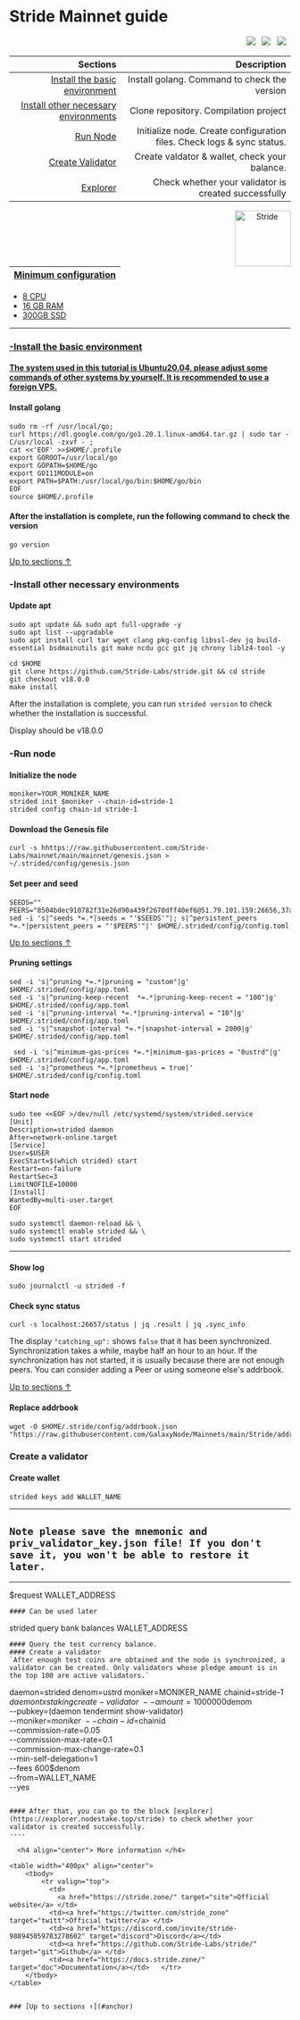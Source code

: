 <a id="anchor"></a>
# Stride Mainnet guide



<p align="right">
  <a href="https://discord.com/invite/stride-988945059783278602"><img src="https://img.shields.io/badge/Discord-7289DA?style=for-the-badge&logo=discord&logoColor=white" /></a> &nbsp;
  <a href="https://twitter.com/stride_zone"><img src="https://img.shields.io/badge/Twitter-1DA1F2?style=for-the-badge&logo=twitter&logoColor=white" /></a> &nbsp;
  <a href="https://stride.zone/blog"><img src="https://img.shields.io/badge/Medium-12100E?style=for-the-badge&logo=medium&logoColor=white" /></a> &nbsp;
</p>

|Sections|Description|
|-----------------------:|------------------------------------------:|
| [Install the basic environment](#go) | Install golang. Command to check the version|
| [Install other necessary environments](#necessary) | Clone repository. Compilation project |
| [Run Node](#run) |  Initialize node. Create configuration files. Check logs & sync status. |
| [Create Validator](#validator) |  Create valdator & wallet, check your balance. |
| <a href="https://stride.explorers.guru/validators" target="_explorer">Explorer</a> |  Check whether your validator is created successfully |


 <p align="center"><a href="https://docs.stride.zone/"><img align="right"width="100px"alt="Stride" src="https://i.ibb.co/JcmMGJQ/S9-IIkg-PS-400x400.png"></p</a>

| Minimum configuration                                                                                |
|------------------------------------------------------------------------------------------------------|
- 8 CPU                                                                                                
- 16 GB RAM
- 300GB SSD                                                                                            

--- 
### -Install the basic environment
#### The system used in this tutorial is Ubuntu20.04, please adjust some commands of other systems by yourself. It is recommended to use a foreign VPS.
<a id="go"></a>
#### Install golang
```
sudo rm -rf /usr/local/go;
curl https://dl.google.com/go/go1.20.1.linux-amd64.tar.gz | sudo tar -C/usr/local -zxvf - ;
cat <<'EOF' >>$HOME/.profile
export GOROOT=/usr/local/go
export GOPATH=$HOME/go
export GO111MODULE=on
export PATH=$PATH:/usr/local/go/bin:$HOME/go/bin
EOF
source $HOME/.profile
```
#### After the installation is complete, run the following command to check the version

```
go version
```
<a id="necessary"></a>
[Up to sections ↑](#anchor)
### -Install other necessary environments

#### Update apt
```
sudo apt update && sudo apt full-upgrade -y
sudo apt list --upgradable
sudo apt install curl tar wget clang pkg-config libssl-dev jq build-essential bsdmainutils git make ncdu gcc git jq chrony liblz4-tool -y
```

```
cd $HOME
git clone https://github.com/Stride-Labs/stride.git && cd stride
git checkout v18.0.0
make install
```
After the installation is complete, you can run `strided version` to check whether the installation is successful.

Display should be v18.0.0
<a id="run"></a>
### -Run node

#### Initialize the node

```
moniker=YOUR_MONIKER_NAME
strided init $moniker --chain-id=stride-1
strided config chain-id stride-1
```

#### Download the Genesis file

```
curl -s hhttps://raw.githubusercontent.com/Stride-Labs/mainnet/main/mainnet/genesis.json > ~/.strided/config/genesis.json
```

#### Set peer and seed

```
SEEDS=""
PEERS="8504bdec910782f31e26d90a439f2670dff40ef6@51.79.101.159:26656,37a6a664eb693cf6fc438e202526401a07d515f1@51.89.7.234:26639,04b797b5a56fb939a97a3c7d9c3230d09b85e8d7@93.189.30.118:26656,a0d2f043f71ed37da4bc2c18fda854542ba70b46@65.108.230.45:2000,9a49054747e57cf5c4084cdf0710a23eeb6d0b03@95.179.201.94:12256,967d8818df04f661057912e804d8dcd1b8aadb4f@168.119.78.111:26656"
sed -i 's|^seeds *=.*|seeds = "'$SEEDS'"|; s|^persistent_peers *=.*|persistent_peers = "'$PEERS'"|' $HOME/.strided/config/config.toml
```
[Up to sections ↑](#anchor)

#### Pruning settings
```
sed -i 's|^pruning *=.*|pruning = "custom"|g' $HOME/.strided/config/app.toml
sed -i 's|^pruning-keep-recent  *=.*|pruning-keep-recent = "100"|g' $HOME/.strided/config/app.toml
sed -i 's|^pruning-interval *=.*|pruning-interval = "10"|g' $HOME/.strided/config/app.toml
sed -i 's|^snapshot-interval *=.*|snapshot-interval = 2000|g' $HOME/.strided/config/app.toml
  
 sed -i 's|^minimum-gas-prices *=.*|minimum-gas-prices = "0ustrd"|g' $HOME/.strided/config/app.toml
sed -i 's|^prometheus *=.*|prometheus = true|' $HOME/.strided/config/config.toml
```
#### Start node 
```
sudo tee <<EOF >/dev/null /etc/systemd/system/strided.service
[Unit]
Description=strided daemon
After=network-online.target
[Service]
User=$USER
ExecStart=$(which strided) start
Restart=on-failure
RestartSec=3
LimitNOFILE=10000
[Install]
WantedBy=multi-user.target
EOF
```
```
sudo systemctl daemon-reload && \
sudo systemctl enable strided && \
sudo systemctl start strided 
```
___

#### Show log
```
sudo journalctl -u strided -f
```
#### Check sync status
```
curl -s localhost:26657/status | jq .result | jq .sync_info
```
The display `"catching_up":` shows `false` that it has been synchronized. Synchronization takes a while, maybe half an hour to an hour. If the synchronization has not started, it is usually because there are not enough peers. You can consider adding a Peer or using someone else's addrbook.

[Up to sections ↑](#anchor)
#### Replace addrbook
```
wget -O $HOME/.stride/config/addrbook.json "https://raw.githubusercontent.com/GalaxyNode/Mainnets/main/Stride/addrbook.json"
```
<a id="validator"></a>
### Create a validator
#### Create wallet
```
strided keys add WALLET_NAME
```
----
## `Note please save the mnemonic and priv_validator_key.json file! If you don't save it, you won't be able to restore it later.`
----
$request WALLET_ADDRESS
```
#### Can be used later
```
strided query bank balances WALLET_ADDRESS
```
#### Query the test currency balance.
#### Create a validator
`After enough test coins are obtained and the node is synchronized, a validator can be created. Only validators whose pledge amount is in the top 100 are active validators.`
```
daemon=strided
denom=ustrd
moniker=MONIKER_NAME
chainid=stride-1
$daemon tx staking create-validator \
    --amount=1000000$denom \
    --pubkey=$($daemon tendermint show-validator) \
    --moniker=$moniker \
    --chain-id=$chainid \
    --commission-rate=0.05 \
    --commission-max-rate=0.1 \
    --commission-max-change-rate=0.1 \
    --min-self-delegation=1 \
    --fees 600$denom \
    --from=WALLET_NAME\
    --yes
```

#### After that, you can go to the block [explorer](https://explorer.nodestake.top/stride) to check whether your validator is created successfully.
----

  <h4 align="center"> More information </h4>
  
<table width="400px" align="center">
    <tbody>
        <tr valign="top">
          <td>
            <a href="https://stride.zone/" target="site">Official website</a> </td>
          <td><a href="https://twitter.com/stride_zone" target="twitt">Official twitter</a> </td> 
          <td><a href="https://discord.com/invite/stride-988945059783278602" target="discord">Discord</a></td> 
          <td><a href="https://github.com/Stride-Labs/stride/" target="git">Github</a> </td>
          <td><a href="https://docs.stride.zone/" target="doc">Documentation</a></td>   </tr>
    </tbody>
</table> 


### [Up to sections ↑](#anchor)




